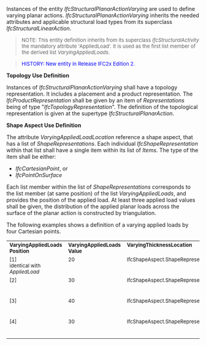 Instances of the entity _IfcStructuralPlanarActionVarying_ are used to define varying planar actions. _IfcStructuralPlanarActionVarying_ inherits the needed attributes and applicable structural load types from its superclass _IfcStructuralLinearAction_.

> <font size="-1">NOTE: This entity definition inherits from its
		  superclass <i>IfcStructuralActivity</i> the mandatory attribute 'AppliedLoad'.
		  It is used as the first list member of the derived list
		  <i>VaryingAppliedLoads</i>.</font>
> 


> <font color="#0000FF" size="-1"> HISTORY: New entity in Release IFC2x
		  Edition 2. </font>
> 


****Topology Use Definition****

Instances of _IfcStructuralPlanarActionVarying_ shall have a topology representation. It includes a placement and a product representation. The _IfcProductRepresentation_ shall be given by an item of _Representations_ being of type "_IfcTopologyRepresentation_". The definition of the topological representation is given at the supertype _IfcStructuralPlanarAction_.

****Shape Aspect Use Definition****

The attribute _VaryingAppliedLoadLocation_ reference a shape aspect, that has a list of _ShapeRepresentations_. Each individual _IfcShapeRepresentation_ within that list shall have a single item within its list of _Items_. The type of the item shall be either:

* _IfcCartesianPoint_, or
* _IfcPointOnSurface_

Each list member within the list of _ShapeRepresentations_ corresponds to the list member (at same position) of the list _VaryingAppliedLoads_, and provides the position of the applied load. At least three applied load values shall be given, the distribution of the applied planar loads across the surface of the planar action is constructed by triangulation.

The following examples shows a definition of a varying applied loads by four Cartesian points.

<table cellspacing="4" cellpadding="2"> 
		<tr valign="TOP"> 
		  <td valign="TOP"><font size="-1"><b>VaryingAppliedLoads<br>Position</b></font></td> 
		  <td valign="TOP"><font size="-1"><b>VaryingAppliedLoads<br>Value</b></font></td> 
		  <td valign="TOP"><font size="-1"><b>VaryingThicknessLocation</b></font></td> 
		  <td valign="TOP"><font size="-1"><b>Point</b></font></td> 
		  <td valign="TOP"><font size="-1"><b>Coordinates</b></font></td> 
		</tr> 
		<tr valign="TOP"> 
		  <td valign="TOP"><font size="-1">[1]</font><br><font size="-1">identical with <i>AppliedLoad</i></font></td> 
		  <td valign="TOP"><font size="-1">20</font></td> 
		  <td valign="TOP"><font size="-1">IfcShapeAspect.ShapeRepresentations[1]</font></td> 
		  <td valign="TOP"><font size="-1">Items[1]<br>TYPEOF
			 IfcCartesianPoint</font></td> 
		  <td valign="TOP"><font size="-1">[0.,0.]</font></td> 
		</tr> 
		<tr valign="TOP"> 
		  <td valign="TOP"><font size="-1">[2]</font></td> 
		  <td valign="TOP"><font size="-1">30</font></td> 
		  <td valign="TOP"><font size="-1">IfcShapeAspect.ShapeRepresentations[2]</font></td> 
		  <td valign="TOP"><font size="-1">Items[2]<br>TYPEOF
			 IfcCartesianPoint</font></td> 
		  <td valign="TOP"><font size="-1">[10.,0.]</font></td> 
		</tr> 
		<tr valign="TOP"> 
		  <td valign="TOP"><font size="-1">[3]</font></td> 
		  <td valign="TOP"><font size="-1">40</font></td> 
		  <td valign="TOP"><font size="-1">IfcShapeAspect.ShapeRepresentations[3]</font></td> 
		  <td valign="TOP"><font size="-1">Items[3]<br>TYPEOF
			 IfcCartesianPoint</font></td> 
		  <td valign="TOP"><font size="-1">[10.,10.]</font></td> 
		</tr> 
		<tr valign="TOP"> 
		  <td valign="TOP"><font size="-1">[4]</font></td> 
		  <td valign="TOP"><font size="-1">30</font></td> 
		  <td valign="TOP"><font size="-1">IfcShapeAspect.ShapeRepresentations[4]</font></td> 
		  <td valign="TOP"><font size="-1">Items[4]<br>TYPEOF
			 IfcCartesianPoint</font></td> 
		  <td valign="TOP"><font size="-1">[0.,10.]</font></td> 
		</tr> 
	 </table>